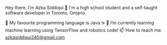 Hey there, I'm Azka Siddiqui 👋
I'm a high school student and a self-taught software developer in Toronto, Ontario.

💬 My favourite programming language is Java ☕
🌱 I’m currently learning machine learning using TensorFlow and robotics code!
📫 How to reach me: azkasiddiqui240@gmail.com

